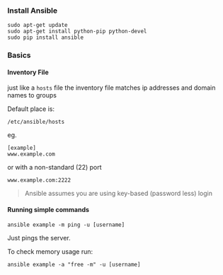 ### Install Ansible

    sudo apt-get update
    sudo apt-get install python-pip python-devel
    sudo pip install ansible

### Basics

#### Inventory File

just like a `hosts` file the inventory file matches ip addresses and domain names to groups

Default place is:

    /etc/ansible/hosts

eg.

    [example]
    www.example.com

or with a non-standard (22) port

    www.example.com:2222

> Ansible assumes you are using key-based (password less) login

#### Running simple commands

    ansible example -m ping -u [username]

Just pings the server.

To check memory usage run:

    ansible example -a "free -m" -u [username]

